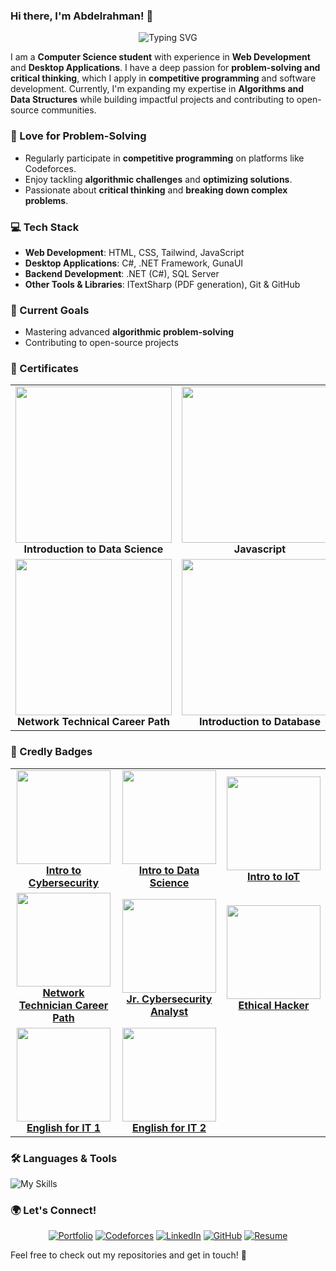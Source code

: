 ### Hi there, I'm Abdelrahman! 👋

<p align="center">
  <img src="https://readme-typing-svg.herokuapp.com?font=Fira+Code&weight=600&size=22&pause=1000&color=3498db&width=600&lines=Computer+Science+Student;Web+%26+Desktop+Developer;Problem+Solver+%26+Critical+Thinker" alt="Typing SVG" />
</p>

I am a **Computer Science student** with experience in **Web Development** and **Desktop Applications**. I have a deep passion for **problem-solving and critical thinking**, which I apply in **competitive programming** and software development. Currently, I'm expanding my expertise in **Algorithms and Data Structures** while building impactful projects and contributing to open-source communities.

### 🧠 Love for Problem-Solving
- Regularly participate in **competitive programming** on platforms like Codeforces.
- Enjoy tackling **algorithmic challenges** and **optimizing solutions**.
- Passionate about **critical thinking** and **breaking down complex problems**.

### 💻 Tech Stack
- **Web Development**: HTML, CSS, Tailwind, JavaScript
- **Desktop Applications**: C#, .NET Framework, GunaUI
- **Backend Development**: .NET (C#), SQL Server
- **Other Tools & Libraries**: ITextSharp (PDF generation), Git & GitHub

### 🚀 Current Goals
- Mastering advanced **algorithmic problem-solving**
- Contributing to open-source projects

### 📜 Certificates

<center>
  <table width="100%">
  <tr>
    <td align="center">
      <img src="https://abdelrahmankasem.com/images/certificates/Introduction_to_Data_Science.jpg" width="250px" />
      <br/>
      <b>Introduction to Data Science</b>
    </td>
    <td align="center">
      <img src="https://abdelrahmankasem.com/images/certificates/Javascript.jpg" width="250px" />
      <br/>
      <b>Javascript</b>
    </td>
    <td align="center">
      <img src="https://abdelrahmankasem.com/images/certificates/Data_Analysis.jpg" width="250px" />
      <br/>
      <b>Data Analysis</b>
    </td>
  </tr>
  <tr>
    <td align="center">
      <img src="https://abdelrahmankasem.com/images/certificates/Network_Technical_Career_Path.jpg" width="250px" />
      <br/>
      <b>Network Technical Career Path</b>
    </td>
    <td align="center">
      <img src="https://abdelrahmankasem.com/images/certificates/Introduction_to_Database.jpg" width="250px" />
      <br/>
      <b>Introduction to Database</b>
    </td>
  <td align="center">
      <img src="https://abdelrahmankasem.com/images/certificates/Arduino.jpg" width="250px" />
      <br/>
      <b>Arduino</b>
    </td>
  </tr>
</table>
</center>

### 🏅 Credly Badges

<table width="100%">
  <tr>
    <td align="center">
      <a href="https://www.credly.com/badges/ca776254-3386-43eb-88ed-d7256a7eca9c/public_url">
        <img src="https://abdelrahmankasem.com/images/badges/introduction-to-cybersecurity.png" width="150px" />
        <br/>
        <b>Intro to Cybersecurity</b>
      </a>
    </td>
    <td align="center">
      <a href="https://www.credly.com/badges/de74e382-e4ae-451b-a027-bea7aa263542/public_url">
        <img src="https://abdelrahmankasem.com/images/badges/introduction-to-data-science.png" width="150px" />
        <br/>
        <b>Intro to Data Science</b>
      </a>
    </td>
    <td align="center">
      <a href="https://www.credly.com/badges/8cfb5900-163a-4e8c-9e1c-d38e455a69c7/public_url">
        <img src="https://abdelrahmankasem.com/images/badges/introduction-to-iot.png" width="150px" />
        <br/>
        <b>Intro to IoT</b>
      </a>
    </td>
  </tr>
  <tr>
    <td align="center">
      <a href="https://www.credly.com/badges/98816b39-41cf-4504-aab9-0e45658c0041/public_url">
        <img src="https://abdelrahmankasem.com/images/badges/network-technician-career-path.png" width="150px" />
        <br/>
        <b>Network Technician Career Path</b>
      </a>
    </td>
    <td align="center">
      <a href="https://www.credly.com/badges/dba126fa-a7b4-4397-b3b3-1ce84d73986f/public_url">
        <img src="https://abdelrahmankasem.com/images/badges/junior-cybersecurity-analyst-career-path.1.png" width="150px" />
        <br/>
        <b>Jr. Cybersecurity Analyst</b>
      </a>
    </td>
    <td align="center">
      <a href="https://www.credly.com/badges/c124d63c-c87d-44c3-8ddc-3ea9917e8fd6/public_url">
        <img src="https://abdelrahmankasem.com/images/badges/ethical-hacker.png" width="150px" />
        <br/>
        <b>Ethical Hacker</b>
      </a>
    </td>
  </tr>
  <tr>
    <td align="center">
      <a href="https://www.credly.com/badges/5cf2cdba-acdd-4f9f-b292-3b875d54b2b8/public_url">
        <img src="https://abdelrahmankasem.com/images/badges/english-for-it-1.png" width="150px" />
        <br/>
        <b>English for IT 1</b>
      </a>
    </td>
    <td align="center">
      <a href="https://www.credly.com/badges/a7d4d59b-8e53-449b-84b4-0194882c6c18/public_url">
        <img src="https://abdelrahmankasem.com/images/badges/english-for-it-2.png" width="150px" />
        <br/>
        <b>English for IT 2</b>
      </a>
    </td>
  </tr>
</table>

### 🛠 Languages & Tools
![My Skills](https://skillicons.dev/icons?i=cpp,cs,html,css,js,git,github,notion)

### 🌍 Let's Connect!
<p align="center">
  <a href="https://www.abdelrahmankasem.com"><img src="https://img.shields.io/badge/Portfolio-blue?style=for-the-badge&logo=google-chrome&logoColor=white" alt="Portfolio" /></a>
  <a href="https://codeforces.com/profile/Abdelrahman-Mamdouh"><img src="https://img.shields.io/badge/Codeforces--Abdelrahman--Mamdouh-orange?style=for-the-badge&logo=codeforces&logoColor=white" alt="Codeforces" /></a>
  <a href="https://www.linkedin.com/in/abdelrahman-mamdouh-cs/"><img src="https://img.shields.io/badge/LinkedIn-Profile-blue?style=for-the-badge&logo=linkedin&logoColor=white" alt="LinkedIn" /></a>
  <a href="https://github.com/AbdelrahmanKasem"><img src="https://img.shields.io/badge/GitHub-@AbdelrahmanKasem-black?style=for-the-badge&logo=github&logoColor=white" alt="GitHub" /></a>
  <a href="https://abdelrahmankasem.com/files/Abdelrahman_Kasem_CV.pdf"><img src="https://img.shields.io/badge/Resume-Download-red?style=for-the-badge&logo=adobeacrobatreader&logoColor=white" alt="Resume" /></a>
</p>

Feel free to check out my repositories and get in touch! 🚀
